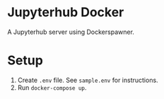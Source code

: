 # Jupyterhub Docker

A Jupyterhub server using Dockerspawner.

# Setup

1. Create `.env` file. See `sample.env` for instructions.
1. Run `docker-compose up`.
